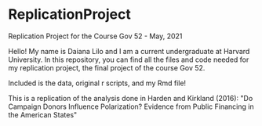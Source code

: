 # ReplicationProject
Replication Project for the Course Gov 52 - May, 2021

Hello! My name is Daiana Lilo and I am a current undergraduate at Harvard University.
In this repository, you can find all the files and code needed for my replication project, the final project of the course Gov 52.

Included is the data, original r scripts, and my Rmd file!

This is a replication of the analysis done in Harden and Kirkland (2016): "Do Campaign Donors Influence Polarization? Evidence 
from Public Financing in the American States"
